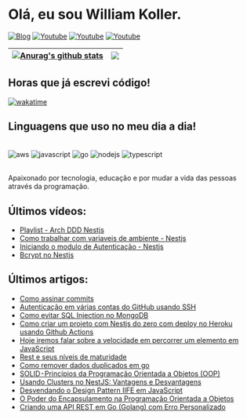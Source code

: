 # Olá, eu sou William Koller.

[![Blog](https://img.shields.io/badge/dev.to-0A0A0A?style=for-the-badge&logo=devdotto&logoColor=white)](https://dev.to/williamkoller) [![Youtube](https://img.shields.io/badge/YouTube-FF0000?style=for-the-badge&logo=youtube&logoColor=white)](https://www.youtube.com/@williamkoller) [![Youtube](https://img.shields.io/badge/Medium-12100E?style=for-the-badge&logo=medium&logoColor=white)](https://medium.com/@william-koller) [![Youtube](https://img.shields.io/badge/LinkedIn-0077B5?style=for-the-badge&logo=linkedin&logoColor=white)](https://www.linkedin.com/in/williamkoller)

| <a href="https://github.com/anuraghazra/github-readme-stats"><img align="center" src="https://github-readme-stats.vercel.app/api?username=williamkoller&show_icons=true&include_all_commits=true&theme=dracula&hide_border=true" alt="Anurag's github stats" /></a> | <a href="https://github.com/anuraghazra/github-readme-stats"><img align="center" src="https://github-readme-stats.vercel.app/api/top-langs/?username=williamkoller&layout=compact&theme=dracula&hide_border=true" /></a> |
| ------------- | ------------- |

## Horas que já escrevi código!

[![wakatime](https://wakatime.com/badge/user/f8b538ef-5e09-4369-8b13-b9baf54326e9.svg)](https://wakatime.com/@f8b538ef-5e09-4369-8b13-b9baf54326e9)

## Linguagens que uso no meu dia a dia!

<div style="display: inline_block"><br/>
  <img align="center" alt="aws" src="https://img.shields.io/badge/Amazon_AWS-232F3E?style=for-the-badge&logo=amazon-aws&logoColor=white"/>
  <img align="center" alt="javascript" src="https://img.shields.io/badge/JavaScript-F7DF1E?style=for-the-badge&logo=javascript&logoColor=black"/>
  <img align="center" alt="go" src="https://img.shields.io/badge/Go-00ADD8?style=for-the-badge&logo=go&logoColor=white"/>
  <img align="center" alt="nodejs" src="https://img.shields.io/badge/Node.js-43853D?style=for-the-badge&logo=node.js&logoColor=white"/>
  <img align="center" alt="typescript" src="https://img.shields.io/badge/TypeScript-007ACC?style=for-the-badge&logo=typescript&logoColor=white"/>
</div><br/>

Apaixonado por tecnologia, educação e por mudar a vida das pessoas através da programação.

## Últimos vídeos:

- [Playlist - Arch DDD Nestjs](https://www.youtube.com/watch?v=EmqdupU-RQk&list=PL0EjZr3fsjRiaHA1uVmE-CW8H-48HD6mG)
- [Como trabalhar com variaveis de ambiente - Nestjs](https://www.youtube.com/watch?v=v6liEdKS3-Y)
- [Iniciando o modulo de Autenticação - Nestjs](https://www.youtube.com/watch?v=T2ghzLaSZ_E)
- [Bcrypt no Nestjs](https://www.youtube.com/watch?v=DIJvFrR9PpA&t=162s)


## Últimos artigos:
- [Como assinar commits](https://dev.to/williamkoller/assinatura-de-commits-2ac0)
- [Autenticação em várias contas do GitHub usando SSH](https://dev.to/williamkoller/autenticacao-em-varias-contas-do-github-usando-ssh-5eom)
- [Como evitar SQL Injection no MongoDB](https://dev.to/williamkoller/como-evitar-sql-injection-no-mongodb-1fo3)
- [Como criar um projeto com Nestjs do zero com deploy no Heroku usando Github Actions](https://dev.to/williamkoller/como-criar-um-projeto-com-nestjs-do-zero-com-deploy-no-heroku-usando-github-actions-517p)
- [Hoje iremos falar sobre a velocidade em percorrer um elemento em JavaScript](https://dev.to/williamkoller/hoje-iremos-falar-sobre-a-velocidade-em-percorrer-um-elemento-em-javascript-4me3)
- [Rest e seus níveis de maturidade](https://dev.to/williamkoller/rest-e-seus-niveis-de-maturidade-3mf2)
- [Como remover dados duplicados em go](https://dev.to/williamkoller/como-remover-dados-duplicados-em-go-4d0p)
- [SOLID - Princípios da Programação Orientada a Objetos (OOP)](https://dev.to/williamkoller/solid-principios-da-programacao-orientada-a-objetos-oop-50g3)
- [Usando Clusters no NestJS: Vantagens e Desvantagens](https://iamwilliamkoller.medium.com/usando-clusters-no-nestjs-vantagens-e-desvantagens-9ba41a63475e)
- [Desvendando o Design Pattern IIFE em JavaScript](https://iamwilliamkoller.medium.com/desvendando-o-design-pattern-iife-em-javascript-e248dfcac890)
- [O Poder do Encapsulamento na Programação Orientada a Objetos](https://iamwilliamkoller.medium.com/o-poder-do-encapsulamento-na-programa%C3%A7%C3%A3o-orientada-a-objetos-12f569b60906)
- [Criando uma API REST em Go (Golang) com Erro Personalizado](https://iamwilliamkoller.medium.com/criando-uma-api-rest-em-go-golang-com-erro-personalizado-668db4967f37)
